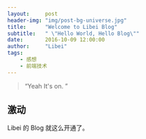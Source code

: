 ```yaml
---
layout:     post
header-img: "img/post-bg-universe.jpg"
title:      "Welcome to Libei Blog"
subtitle:   " \"Hello World, Hello Blog\""
date:       2016-10-09 12:00:00
author:     "Libei"
tags:
    - 感想
    - 前端技术
---
```


> “Yeah It's on. ”


## 激动

Libei 的 Blog 就这么开通了。

